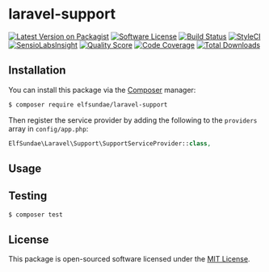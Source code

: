# laravel-support

[![Latest Version on Packagist](https://img.shields.io/packagist/v/elfsundae/laravel-support.svg?style=flat-square)](https://packagist.org/packages/elfsundae/laravel-support)
[![Software License](https://img.shields.io/badge/license-MIT-brightgreen.svg?style=flat-square)](LICENSE.md)
[![Build Status](https://img.shields.io/travis/ElfSundae/laravel-support/master.svg?style=flat-square)](https://travis-ci.org/ElfSundae/laravel-support)
[![StyleCI](https://styleci.io/repos/94118310/shield)](https://styleci.io/repos/94118310)
[![SensioLabsInsight](https://img.shields.io/sensiolabs/i/7e3f59ed-c717-4fa1-981a-96e7094d1234.svg?style=flat-square)](https://insight.sensiolabs.com/projects/7e3f59ed-c717-4fa1-981a-96e7094d1234)
[![Quality Score](https://img.shields.io/scrutinizer/g/elfsundae/laravel-support.svg?style=flat-square)](https://scrutinizer-ci.com/g/elfsundae/laravel-support)
[![Code Coverage](https://img.shields.io/scrutinizer/coverage/g/elfsundae/laravel-support/master.svg?style=flat-square)](https://scrutinizer-ci.com/g/elfsundae/laravel-support/?branch=master)
[![Total Downloads](https://img.shields.io/packagist/dt/elfsundae/laravel-support.svg?style=flat-square)](https://packagist.org/packages/elfsundae/laravel-support)

## Installation

You can install this package via the [Composer](https://getcomposer.org) manager:

```sh
$ composer require elfsundae/laravel-support
```

Then register the service provider by adding the following to the `providers` array in `config/app.php`:

```php
ElfSundae\Laravel\Support\SupportServiceProvider::class,
```

## Usage

## Testing

```sh
$ composer test
```

## License

This package is open-sourced software licensed under the [MIT License](LICENSE.md).

